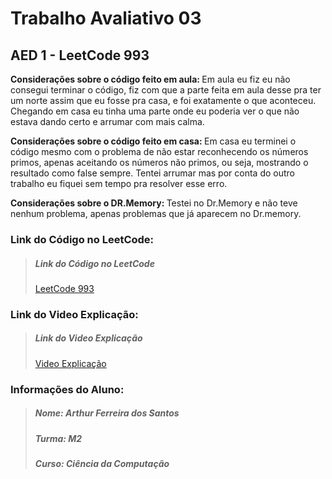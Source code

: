 <h1>Trabalho Avaliativo 03</h1>
<h2>AED 1 - LeetCode 993</h2>

<strong>Considerações sobre o código feito em aula: </strong>Em aula eu fiz eu não consegui terminar o código, fiz com que a parte feita em aula desse pra ter um norte assim que eu fosse pra casa,
e foi exatamente o que aconteceu. Chegando em casa eu tinha uma parte onde eu poderia ver o que não estava dando certo e arrumar com mais calma.

<strong>Considerações sobre o código feito em casa: </strong>Em casa eu terminei o código mesmo com o problema de não estar reconhecendo os números primos, apenas aceitando os números não primos,
ou seja, mostrando o resultado como false sempre. Tentei arrumar mas por conta do outro trabalho eu fiquei sem tempo pra resolver esse erro.

<strong>Considerações sobre o DR.Memory: </strong>Testei no Dr.Memory e não teve nenhum problema, apenas problemas que já aparecem no Dr.memory. 

<h3>Link do Código no LeetCode: </h3>
<blockquote><h5>Link do Código no LeetCode</h4>
<a href="https://leetcode.com/problems/cousins-in-binary-tree/">LeetCode 993</a></blockquote> 

<h3>Link do Video Explicação: </h3>
<blockquote><h5>Link do Video Explicação</h4>
<a href="">Video Explicação</a></blockquote> 

<h3>Informações do Aluno: </h3>
<blockquote><h5>Nome: Arthur Ferreira dos Santos</h4>
<h5>Turma: M2</h4>
<h5>Curso: Ciência da Computação</h4></blockquote>
